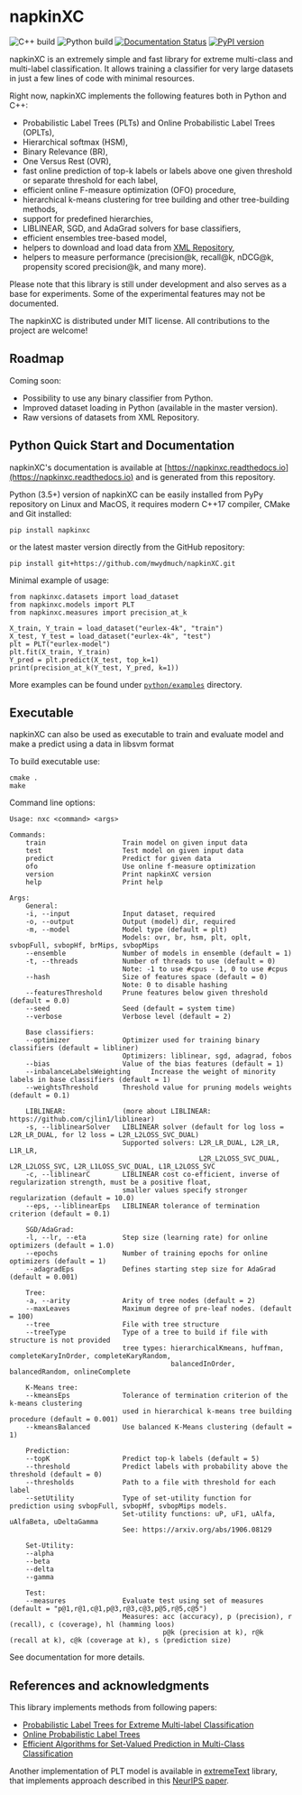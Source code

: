 # napkinXC 
![C++ build](https://github.com/mwydmuch/napkinXC/workflows/C++%20build/badge.svg)
![Python build](https://github.com/mwydmuch/napkinXC/workflows/Python%20build/badge.svg)
[![Documentation Status](https://readthedocs.org/projects/napkinxc/badge/?version=latest)](https://napkinxc.readthedocs.io/en/latest/?badge=latest)
[![PyPI version](https://badge.fury.io/py/napkinxc.svg)](https://badge.fury.io/py/napkinxc) 

napkinXC is an extremely simple and fast library for extreme multi-class and multi-label classification.
It allows training a classifier for very large datasets in just a few lines of code with minimal resources.

Right now, napkinXC implements the following features both in Python and C++:
- Probabilistic Label Trees (PLTs) and Online Probabilistic Label Trees (OPLTs),
- Hierarchical softmax (HSM),
- Binary Relevance (BR),
- One Versus Rest (OVR),
- fast online prediction of top-k labels or labels above one given threshold or separate threshold for each label,
- efficient online F-measure optimization (OFO) procedure,
- hierarchical k-means clustering for tree building and other tree-building methods,
- support for predefined hierarchies,
- LIBLINEAR, SGD, and AdaGrad solvers for base classifiers,
- efficient ensembles tree-based model,
- helpers to download and load data from [XML Repository](http://manikvarma.org/downloads/XC/XMLRepository.html),
- helpers to measure performance (precision@k, recall@k, nDCG@k, propensity scored precision@k, and many more).

Please note that this library is still under development and also serves as a base for experiments. 
Some of the experimental features may not be documented.

The napkinXC is distributed under MIT license. 
All contributions to the project are welcome!


## Roadmap

Coming soon:

- Possibility to use any binary classifier from Python.
- Improved dataset loading in Python (available in the master version).
- Raw versions of datasets from XML Repository.


## Python Quick Start and Documentation

napkinXC's documentation is available at [https://napkinxc.readthedocs.io](https://napkinxc.readthedocs.io) 
and is generated from this repository. 

Python (3.5+) version of napkinXC can be easily installed from PyPy repository on Linux and MacOS, 
it requires modern C++17 compiler, CMake and Git installed:
```
pip install napkinxc
```

or the latest master version directly from the GitHub repository:
```
pip install git+https://github.com/mwydmuch/napkinXC.git
```

Minimal example of usage:
```
from napkinxc.datasets import load_dataset
from napkinxc.models import PLT
from napkinxc.measures import precision_at_k

X_train, Y_train = load_dataset("eurlex-4k", "train")
X_test, Y_test = load_dataset("eurlex-4k", "test")
plt = PLT("eurlex-model")
plt.fit(X_train, Y_train)
Y_pred = plt.predict(X_test, top_k=1)
print(precision_at_k(Y_test, Y_pred, k=1)) 
```

More examples can be found under [`python/examples`](https://github.com/mwydmuch/napkinXC/tree/master/python/examples) directory.


## Executable

napkinXC can also be used as executable to train and evaluate model and make a predict using a data in libsvm format

To build executable use:
```
cmake .
make
```

Command line options:

```
Usage: nxc <command> <args>

Commands:
    train                   Train model on given input data
    test                    Test model on given input data
    predict                 Predict for given data
    ofo                     Use online f-measure optimization
    version                 Print napkinXC version
    help                    Print help

Args:
    General:
    -i, --input             Input dataset, required
    -o, --output            Output (model) dir, required
    -m, --model             Model type (default = plt)
                            Models: ovr, br, hsm, plt, oplt, svbopFull, svbopHf, brMips, svbopMips
    --ensemble              Number of models in ensemble (default = 1)
    -t, --threads           Number of threads to use (default = 0)
                            Note: -1 to use #cpus - 1, 0 to use #cpus
    --hash                  Size of features space (default = 0)
                            Note: 0 to disable hashing
    --featuresThreshold     Prune features below given threshold (default = 0.0)
    --seed                  Seed (default = system time)
    --verbose               Verbose level (default = 2)

    Base classifiers:
    --optimizer             Optimizer used for training binary classifiers (default = libliner)
                            Optimizers: liblinear, sgd, adagrad, fobos
    --bias                  Value of the bias features (default = 1)
    --inbalanceLabelsWeighting     Increase the weight of minority labels in base classifiers (default = 1)
    --weightsThreshold      Threshold value for pruning models weights (default = 0.1)

    LIBLINEAR:              (more about LIBLINEAR: https://github.com/cjlin1/liblinear)
    -s, --liblinearSolver   LIBLINEAR solver (default for log loss = L2R_LR_DUAL, for l2 loss = L2R_L2LOSS_SVC_DUAL)
                            Supported solvers: L2R_LR_DUAL, L2R_LR, L1R_LR,
                                               L2R_L2LOSS_SVC_DUAL, L2R_L2LOSS_SVC, L2R_L1LOSS_SVC_DUAL, L1R_L2LOSS_SVC
    -c, --liblinearC        LIBLINEAR cost co-efficient, inverse of regularization strength, must be a positive float,
                            smaller values specify stronger regularization (default = 10.0)
    --eps, --liblinearEps   LIBLINEAR tolerance of termination criterion (default = 0.1)

    SGD/AdaGrad:
    -l, --lr, --eta         Step size (learning rate) for online optimizers (default = 1.0)
    --epochs                Number of training epochs for online optimizers (default = 1)
    --adagradEps            Defines starting step size for AdaGrad (default = 0.001)

    Tree:
    -a, --arity             Arity of tree nodes (default = 2)
    --maxLeaves             Maximum degree of pre-leaf nodes. (default = 100)
    --tree                  File with tree structure
    --treeType              Type of a tree to build if file with structure is not provided
                            tree types: hierarchicalKmeans, huffman, completeKaryInOrder, completeKaryRandom,
                                        balancedInOrder, balancedRandom, onlineComplete

    K-Means tree:
    --kmeansEps             Tolerance of termination criterion of the k-means clustering
                            used in hierarchical k-means tree building procedure (default = 0.001)
    --kmeansBalanced        Use balanced K-Means clustering (default = 1)

    Prediction:
    --topK                  Predict top-k labels (default = 5)
    --threshold             Predict labels with probability above the threshold (default = 0)
    --thresholds            Path to a file with threshold for each label
    --setUtility            Type of set-utility function for prediction using svbopFull, svbopHf, svbopMips models.
                            Set-utility functions: uP, uF1, uAlfa, uAlfaBeta, uDeltaGamma
                            See: https://arxiv.org/abs/1906.08129

    Set-Utility:
    --alpha
    --beta
    --delta
    --gamma

    Test:
    --measures              Evaluate test using set of measures (default = "p@1,r@1,c@1,p@3,r@3,c@3,p@5,r@5,c@5")
                            Measures: acc (accuracy), p (precision), r (recall), c (coverage), hl (hamming loos)
                                      p@k (precision at k), r@k (recall at k), c@k (coverage at k), s (prediction size)
```

See documentation for more details.


## References and acknowledgments

This library implements methods from following papers:

- [Probabilistic Label Trees for Extreme Multi-label Classification](https://arxiv.org/abs/2009.11218)
- [Online Probabilistic Label Trees](https://arxiv.org/abs/2007.04451)
- [Efficient Algorithms for Set-Valued Prediction in Multi-Class Classification](https://arxiv.org/abs/1906.08129)

Another implementation of PLT model is available in [extremeText](https://github.com/mwydmuch/extremeText) library, 
that implements approach described in this [NeurIPS paper](http://papers.nips.cc/paper/7872-a-no-regret-generalization-of-hierarchical-softmax-to-extreme-multi-label-classification).
